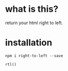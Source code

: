 # what is this?

return your html right to left.

# installation

`npm i right-to-left --save`

```
rtl()

```
